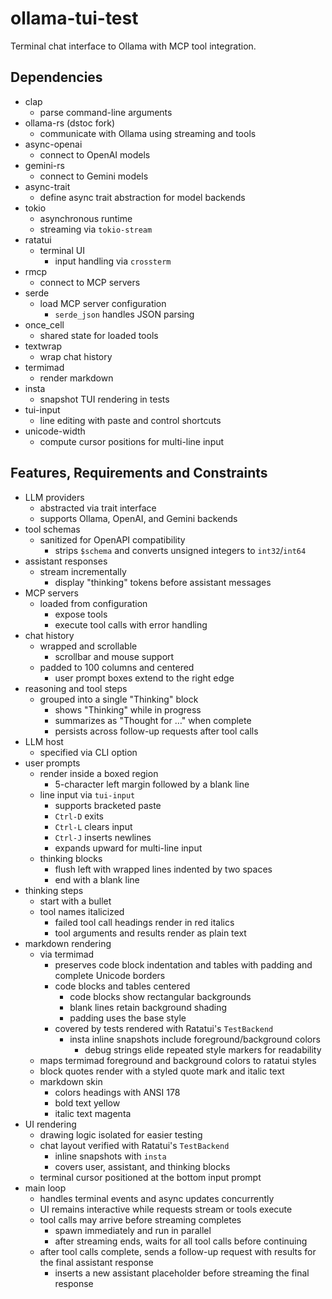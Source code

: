 # ollama-tui-test
Terminal chat interface to Ollama with MCP tool integration.

## Dependencies
- clap
  - parse command-line arguments
- ollama-rs (dstoc fork)
  - communicate with Ollama using streaming and tools
- async-openai
  - connect to OpenAI models
- gemini-rs
  - connect to Gemini models
- async-trait
  - define async trait abstraction for model backends
- tokio
  - asynchronous runtime
  - streaming via `tokio-stream`
- ratatui
  - terminal UI
    - input handling via `crossterm`
- rmcp
  - connect to MCP servers
- serde
  - load MCP server configuration
    - `serde_json` handles JSON parsing
- once_cell
  - shared state for loaded tools
- textwrap
  - wrap chat history
- termimad
  - render markdown
- insta
  - snapshot TUI rendering in tests
- tui-input
  - line editing with paste and control shortcuts
- unicode-width
  - compute cursor positions for multi-line input

## Features, Requirements and Constraints
- LLM providers
  - abstracted via trait interface
  - supports Ollama, OpenAI, and Gemini backends
- tool schemas
  - sanitized for OpenAPI compatibility
    - strips `$schema` and converts unsigned integers to `int32`/`int64`
- assistant responses
  - stream incrementally
    - display "thinking" tokens before assistant messages
- MCP servers
  - loaded from configuration
    - expose tools
    - execute tool calls with error handling
- chat history
  - wrapped and scrollable
    - scrollbar and mouse support
  - padded to 100 columns and centered
    - user prompt boxes extend to the right edge
- reasoning and tool steps
  - grouped into a single "Thinking" block
    - shows "Thinking" while in progress
    - summarizes as "Thought for …" when complete
    - persists across follow-up requests after tool calls
- LLM host
  - specified via CLI option
- user prompts
  - render inside a boxed region
    - 5-character left margin followed by a blank line
  - line input via `tui-input`
    - supports bracketed paste
    - `Ctrl-D` exits
    - `Ctrl-L` clears input
    - `Ctrl-J` inserts newlines
    - expands upward for multi-line input
  - thinking blocks
    - flush left with wrapped lines indented by two spaces
    - end with a blank line
- thinking steps
  - start with a bullet
  - tool names italicized
    - failed tool call headings render in red italics
    - tool arguments and results render as plain text
- markdown rendering
  - via termimad
    - preserves code block indentation and tables with padding and complete Unicode borders
    - code blocks and tables centered
      - code blocks show rectangular backgrounds
      - blank lines retain background shading
      - padding uses the base style
    - covered by tests rendered with Ratatui's `TestBackend`
      - insta inline snapshots include foreground/background colors
        - debug strings elide repeated style markers for readability
  - maps termimad foreground and background colors to ratatui styles
  - block quotes render with a styled quote mark and italic text
  - markdown skin
    - colors headings with ANSI 178
    - bold text yellow
    - italic text magenta
- UI rendering
  - drawing logic isolated for easier testing
  - chat layout verified with Ratatui's `TestBackend`
    - inline snapshots with `insta`
    - covers user, assistant, and thinking blocks
  - terminal cursor positioned at the bottom input prompt
- main loop
  - handles terminal events and async updates concurrently
  - UI remains interactive while requests stream or tools execute
  - tool calls may arrive before streaming completes
    - spawn immediately and run in parallel
    - after streaming ends, waits for all tool calls before continuing
  - after tool calls complete, sends a follow-up request with results for the final assistant response
    - inserts a new assistant placeholder before streaming the final response

